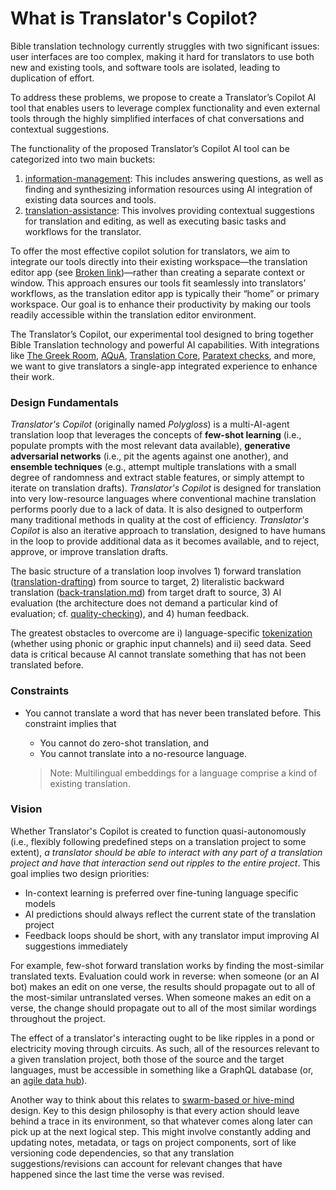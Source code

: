 # What is Translator's Copilot?

Bible translation technology currently struggles with two significant issues: user interfaces are too complex, making it hard for translators to use both new and existing tools, and software tools are isolated, leading to duplication of effort.&#x20;

To address these problems, we propose to create a Translator’s Copilot AI tool that enables users to leverage complex functionality and even external tools through the highly simplified interfaces of chat conversations and contextual suggestions.&#x20;

The functionality of the proposed Translator’s Copilot AI tool can be categorized into two main buckets:

1. [information-management](information-management/ "mention"): This includes answering questions, as well as finding and synthesizing information resources using AI integration of existing data sources and tools.&#x20;
2. [translation-assistance](translation-assistance/ "mention"): This involves providing contextual suggestions for translation and editing, as well as executing basic tasks and workflows for the translator.

To offer the most effective copilot solution for translators, we aim to integrate our tools directly into their existing workspace—the translation editor app (see [Broken link](broken-reference "mention"))—rather than creating a separate context or window. This approach ensures our tools fit seamlessly into translators’ workflows, as the translation editor app is typically their “home” or primary workspace. Our goal is to enhance their productivity by making our tools readily accessible within the translation editor environment.

The Translator’s Copilot, our experimental tool designed to bring together Bible Translation technology and powerful AI capabilities. With integrations like [The Greek Room](https://greekroom.org), [AQuA](https://www.ai.sil.org/Projects/AQuA), [Translation Core](https://www.translationcore.com), [Paratext checks](https://paratext.org/features/translation-checking-tools/), and more, we want to give translators a single-app integrated experience to enhance their work.

### Design Fundamentals

_Translator's Copilot_ (originally named _Polygloss_) is a multi-AI-agent translation loop that leverages the concepts of **few-shot learning** (i.e., populate prompts with the most relevant data available), **generative adversarial networks** (i.e., pit the agents against one another), and **ensemble techniques** (e.g., attempt multiple translations with a small degree of randomness and extract stable features, or simply attempt to iterate on translation drafts). _Translator's Copilot_ is designed for translation into very low-resource languages where conventional machine translation performs poorly due to a lack of data. It is also designed to outperform many traditional methods in quality at the cost of efficiency. _Translator's Copilot_ is also an iterative approach to translation, designed to have humans in the loop to provide additional data as it becomes available, and to reject, approve, or improve translation drafts.&#x20;

The basic structure of a translation loop involves 1) forward translation ([translation-drafting](translation-assistance/translation-drafting/ "mention")) from source to target, 2) literalistic backward translation ([back-translation.md](translation-assistance/back-translation.md "mention")) from target draft to source, 3) AI evaluation (the architecture does not demand a particular kind of evaluation; cf. [quality-checking](translation-assistance/quality-checking/ "mention")), and 4) human feedback.&#x20;

The greatest obstacles to overcome are i) language-specific [tokenization](https://ryder.dev/tokenizing-low-resource-languages/) (whether using phonic or graphic input channels) and ii) seed data. Seed data is critical because AI cannot translate something that has not been translated before.

### Constraints

*   You cannot translate a word that has never been translated before. This constraint implies that

    * You cannot do zero-shot translation, and
    * You cannot translate into a no-resource language.

    > Note: Multilingual embeddings for a language comprise a kind of existing translation.

### Vision

Whether Translator's Copilot is created to function quasi-autonomously (i.e., flexibly following predefined steps on a translation project to some extent), _a translator should be able to interact with any part of a translation project and have that interaction send out ripples to the entire project_. This goal implies two design priorities:

* In-context learning is preferred over fine-tuning language specific models
* AI predictions should always reflect the current state of the translation project
* Feedback loops should be short, with any translator imput improving AI suggestions immediately

For example, few-shot forward translation works by finding the most-similar translated texts. Evaluation could work in reverse: when someone (or an AI bot) makes an edit on one verse, the results should propagate out to all of the most-similar untranslated verses. When someone makes an edit on a verse, the change should propagate out to all of the most similar wordings throughout the project.

The effect of a translator's interacting ought to be like ripples in a pond or electricity moving through circuits. As such, all of the resources relevant to a given translation project, both those of the source and the target languages, must be accessible in something like a GraphQL database (or, an [agile data hub](https://ryder.dev/more-data-less-decisions/)).

Another way to think about this relates to [swarm-based or hive-mind](https://ryder.dev/swarm-translation/) design. Key to this design philosophy is that every action should leave behind a trace in its environment, so that whatever comes along later can pick up at the next logical step. This might involve constantly adding and updating notes, metadata, or tags on project components, sort of like versioning code dependencies, so that any translation suggestions/revisions can account for relevant changes that have happened since the last time the verse was revised.
